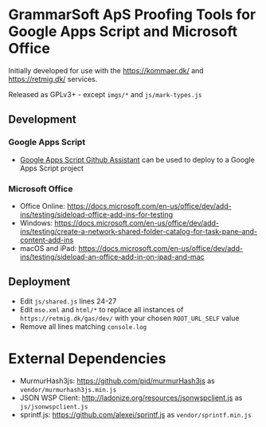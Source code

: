 # GrammarSoft ApS Proofing Tools for Google Apps Script and Microsoft Office

Initially developed for use with the https://kommaer.dk/ and https://retmig.dk/ services.

Released as GPLv3+ - except `imgs/*` and `js/mark-types.js`

## Development
### Google Apps Script
* [Google Apps Script Github Assistant](https://chrome.google.com/webstore/detail/google-apps-script-github/lfjcgcmkmjjlieihflfhjopckgpelofo) can be used to deploy to a Google Apps Script project

### Microsoft Office
* Office Online: https://docs.microsoft.com/en-us/office/dev/add-ins/testing/sideload-office-add-ins-for-testing
* Windows: https://docs.microsoft.com/en-us/office/dev/add-ins/testing/create-a-network-shared-folder-catalog-for-task-pane-and-content-add-ins
* macOS and iPad: https://docs.microsoft.com/en-us/office/dev/add-ins/testing/sideload-an-office-add-in-on-ipad-and-mac

## Deployment
* Edit `js/shared.js` lines 24-27
* Edit `mso.xml` and `html/*` to replace all instances of `https://retmig.dk/gas/dev/` with your chosen `ROOT_URL_SELF` value
* Remove all lines matching `console.log`

# External Dependencies
* MurmurHash3js: https://github.com/pid/murmurHash3js as `vendor/murmurhash3js.min.js`
* JSON WSP Client: http://ladonize.org/resources/jsonwspclient.js as `js/jsonwspclient.js`
* sprintf.js: https://github.com/alexei/sprintf.js as `vendor/sprintf.min.js`
